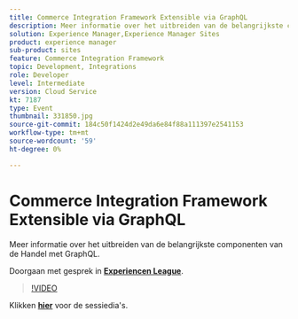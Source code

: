 ```yaml
---
title: Commerce Integration Framework Extensible via GraphQL
description: Meer informatie over het uitbreiden van de belangrijkste componenten van de Handel met GraphQL. Deze sessie is afgeleverd als onderdeel van de Adobe Developers Live Content-gebeurtenis.
solution: Experience Manager,Experience Manager Sites
product: experience manager
sub-product: sites
feature: Commerce Integration Framework
topic: Development, Integrations
role: Developer
level: Intermediate
version: Cloud Service
kt: 7187
type: Event
thumbnail: 331850.jpg
source-git-commit: 184c50f1424d2e49da6e84f88a111397e2541153
workflow-type: tm+mt
source-wordcount: '59'
ht-degree: 0%

---
```



# Commerce Integration Framework Extensible via GraphQL

Meer informatie over het uitbreiden van de belangrijkste componenten van de Handel met GraphQL.

Doorgaan met gesprek in **[Experiencen League](http://adobe.ly/36Yd3v6)**.

>[!VIDEO](https://video.tv.adobe.com/v/331850/?quality=12&learn=on&hidetitle=true)

Klikken **[hier](/help/adobe-developers-live/assets/cif-extensibility-graphql.pdf)** voor de sessiedia&#39;s.
